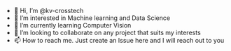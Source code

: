 - 👋 Hi, I’m @kv-crosstech
- 👀 I’m interested in Machine learning and Data Science
- 🌱 I’m currently learning Computer Vision
- 💞️ I’m looking to collaborate on any project that suits my interests
- 📫 How to reach me. Just create an Issue here and I will reach out to you

<!---
kv-crosstech/kv-crosstech is a ✨ special ✨ repository because its `README.md` (this file) appears on your GitHub profile.
You can click the Preview link to take a look at your changes.
--->
